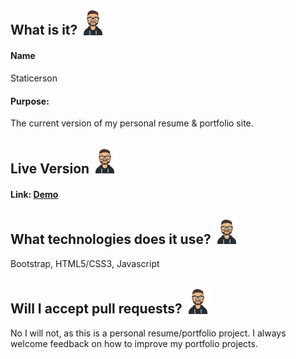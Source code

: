 
## What is it? <img src="./static/myThemes/sympyTheme/img/avatarTransparent.png" width="40" />

#### Name 
Staticerson
#### Purpose:
The current version of my personal resume & portfolio site.

## Live Version <img src="./static/myThemes/sympyTheme/img/avatarTransparent.png" width="40" />
#### Link: [Demo](https://www.jasontylerrodriguez.com)

## What technologies does it use? <img src="./static/myThemes/sympyTheme/img/avatarTransparent.png" width="40" />
Bootstrap, HTML5/CSS3, Javascript

## Will I accept pull requests? <img src="./static/myThemes/sympyTheme/img/avatarTransparent.png" width="40" />
No I will not, as this is a personal resume/portfolio project. I always welcome feedback on how to improve my portfolio projects.


